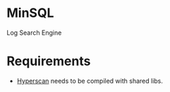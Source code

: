 MinSQL
=====

Log Search Engine

Requirements
=====
 * [Hyperscan](https://github.com/intel/hyperscan) needs to be compiled with shared libs.